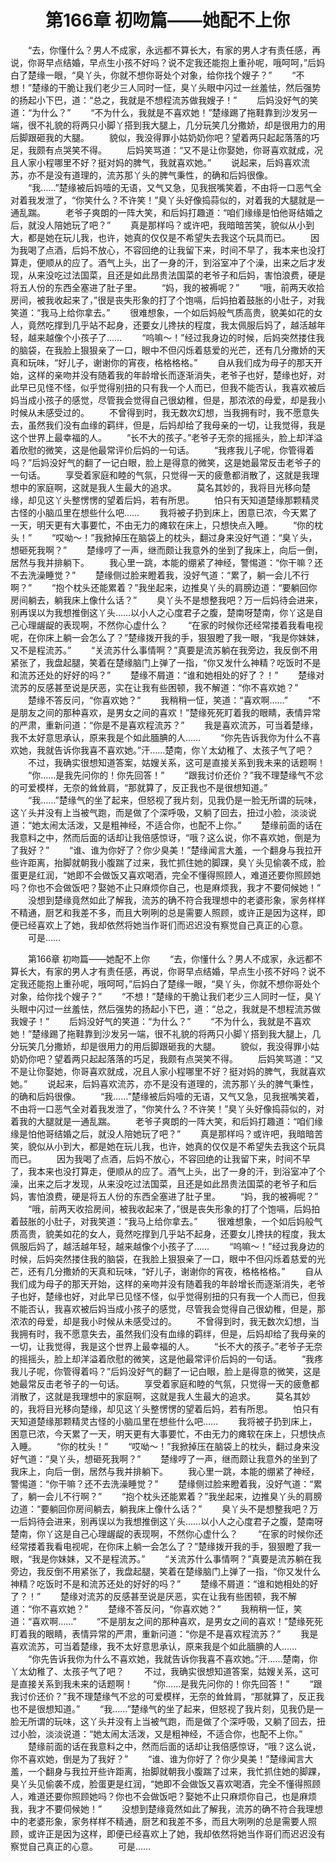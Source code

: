 # 　　第166章 初吻篇——她配不上你
　　“去，你懂什么？男人不成家，永远都不算长大，有家的男人才有责任感，再说，你哥早点结婚，早点生小孩不好吗？说不定我还能抱上重孙呢，哦呵呵，”后妈白了楚缘一眼，“臭丫头，你就不想你哥处个对象，给你找个嫂子？”
　　“不想！”楚缘的干脆让我们老少三人同时一怔，臭丫头眼中闪过一丝羞怯，然后强势的扬起小下巴，道：“总之，我就是不想程流苏做我嫂子！”
　　后妈没好气的笑道：“为什么？”
　　“不为什么，我就是不喜欢她！”楚缘踢了拖鞋靠到沙发另一端，很不礼貌的将两只小脚丫搭到我大腿上，几分玩笑几分撒娇，却是很用力的用后脚跟砸我的大腿。
　　貌似，我没得罪小姑奶奶你吧？望着两只起起落落的巧足，我颇有点哭笑不得。
　　后妈笑骂道：“又不是让你娶她，你哥喜欢就成，况且人家小程哪里不好？挺对妈的脾气，我就喜欢她。”
　　说起来，后妈喜欢流苏，亦不是没有道理的，流苏那丫头的脾气秉性，的确和后妈很像。
　　“我……”楚缘被后妈噎的无语，又气又急，见我抿嘴笑着，不由将一口恶气全对着我发泄了，“你笑什么？不许笑！”臭丫头好像捣蒜似的，对着我的大腿就是一通乱踹。
　　老爷子爽朗的一阵大笑，和后妈打趣道：“咱们缘缘是怕他哥结婚之后，就没人陪她玩了吧？”
　　真是那样吗？或许吧，我暗暗苦笑，貌似从小到大，都是她在玩儿我，也许，她真的仅仅是不希望失去我这个玩具而已。
　　因为我喝了点酒，后妈不放心，不容回绝的让我留下来，时间不早了，我本来也没打算走，便顺从的应了。酒气上头，出了一身的汗，到浴室冲了个澡，出来之后才发现，从来没吃过法国菜，且还是如此昂贵法国菜的老爷子和后妈，害怕浪费，硬是将五人份的东西全塞进了肚子里。
　　“妈，我的被褥呢？”
　　“哦，前两天收拾房间，被我收起来了，”很是丧失形象的打了个饱嗝，后妈拍着鼓胀的小肚子，对我笑道：“我马上给你拿去。”
　　很难想象，一个如后妈般气质高贵，貌美如花的女人，竟然吃撑到几乎站不起身，还要女儿搀扶的程度，我太佩服后妈了，越活越年轻，越来越像个小孩子了……
　　“呜嘛～！”经过我身边的时候，后妈突然搂住我的脑袋，在我脸上狠狠亲了一口，眼中不但闪烁着慈爱的光芒，还有几分撒娇的天真和玩味，“好儿子，谢谢你的宵夜，格格格格。”
　　自从我们成为母子的那天开始，这样的亲吻并没有随着我的年龄增长而逐渐消失，老爷子也好，楚缘也好，对此早已见怪不怪，似乎觉得别扭的只有我一个人而已，但我不能否认，我喜欢被后妈当成小孩子的感觉，尽管我会觉得自己很幼稚，但是，那浓浓的母爱，却是我小时候从未感受过的。
　　不曾得到时，我无数次幻想，当我拥有时，我不愿意失去，虽然我们没有血缘的羁绊，但是，后妈却给了我母亲的一切，让我觉得，我是这个世界上最幸福的人。
　　“长不大的孩子。”老爷子无奈的摇摇头，脸上却洋溢着欣慰的微笑，这是他最常评价后妈的一句话。
　　“我疼我儿子呢，你管得着吗？”后妈没好气的翻了一记白眼，脸上是得意的微笑，这是她最常反击老爷子的一句话。
　　享受着家庭和睦的气氛，只觉得一天的疲惫都消散了，这就是我理想中的家庭啊，这就是我人生最大的追求。
　　莫名其妙的，我将目光移向楚缘，却见这丫头整愣愣的望着后妈，若有所思。
　　怕只有天知道楚缘那颗精灵古怪的小脑瓜里在想些什么吧……
　　我将被子扔到床上，困意已浓，今天累了一天，明天更有大事要忙，不由无力的瘫软在床上，只想快点入睡。
　　“你的枕头！”
　　“哎呦～！”我掀掉压在脑袋上的枕头，翻过身来没好气道：“臭丫头，想砸死我啊？”
　　楚缘哼了一声，继而颇让我意外的坐到了我床上，向后一倒，居然与我并排躺下。
　　我心里一跳，本能的绷紧了神经，警惕道：“你干嘛？还不去洗澡睡觉？”
　　楚缘侧过脸来瞪着我，没好气道：“累了，躺一会儿不行啊？”
　　“抱个枕头还能累着？”我坐起来，边推臭丫头的肩膀边道：“要躺回你房间躺去，躺我床上像什么话？”
　　臭丫头不是想整我吧？万一后妈待会进来，别再误以为我想推倒这丫头……以小人之心度君子之腹，楚南呀楚南，你丫这是自己心理龌龊的表现啊，不然你心虚什么？
　　“在家的时候你还经常搂着我看电视呢，在你床上躺一会怎么了？”楚缘拨开我的手，狠狠瞪了我一眼，“我是你妹妹，又不是程流苏。”
　　“关流苏什么事情啊？”真要是流苏躺在我旁边，我反倒不用紧张了，我盘起腿，笑着在楚缘脑门上弹了一指，“你又发什么神精？吃饭时不是和流苏还处的好好的吗？”
　　楚缘不屑道：“谁和她相处的好了？！”
　　楚缘对流苏的反感甚至说是厌恶，实在让我有些困顿，我不解道：“你不喜欢她？”
　　楚缘不答反问，“你喜欢她？”
　　我稍稍一怔，笑道：“喜欢啊……”
　　“不是朋友之间的那种喜欢，是男女之间的喜欢！”楚缘死死盯着我的眼睛，表情异常的严肃，重新问道：“你是不是喜欢程流苏？”
　　我是喜欢流苏，可当着楚缘，我不太好意思承认，原来我是个如此腼腆的人……
　　“你先告诉我你为什么不喜欢她，我就告诉你我喜不喜欢她。”汗……楚南，你丫太幼稚了、太孩子气了吧？
　　不过，我确实很想知道答案，姑嫂关系，这可是直接关系到我未来的话题啊！
　　“你……是我先问你的！你先回答！”
　　“跟我讨价还价？”我不理楚缘气不忿的可爱模样，无奈的耸耸肩，“那就算了，反正我也不是很想知道。”
　　“我……”楚缘气的坐了起来，但怒视了我片刻，见我仍是一脸无所谓的玩味，这丫头并没有上当被气跑，而是做了个深呼吸，又躺了回去，扭过小脸，淡淡说道：“她太闹太活泼，又是粗神经，不适合你，也配不上你。”
　　楚缘前面的话在我意料之中，然而后面的话却让我倍感惊讶，“哦？这么说，你不喜欢她，倒是为了我好？”
　　“谁、谁为你好了？你少臭美！”楚缘闻言大羞，一个翻身与我拉开些许距离，抬脚就朝我小腹踹了过来，我忙抓住她的脚踝，臭丫头见偷袭不成，脸蛋更是红润，“她即不会做饭又喜欢喝酒，完全不懂得照顾人，难道还要你照顾她吗？你也不会做饭吧？娶她不止只麻烦你自己，也是麻烦我，我才不要伺候她！”
　　没想到楚缘竟然如此了解我，流苏的确不符合我理想中的老婆形象，家务样样不精通，厨艺和我差不多，而且大咧咧的总是需要人照顾，或许正是因为这样，即便已经喜欢上了她，我却依然将她当作哥们而迟迟没有察觉自己真正的心意。
　　可是……

　　第166章 初吻篇——她配不上你
　　“去，你懂什么？男人不成家，永远都不算长大，有家的男人才有责任感，再说，你哥早点结婚，早点生小孩不好吗？说不定我还能抱上重孙呢，哦呵呵，”后妈白了楚缘一眼，“臭丫头，你就不想你哥处个对象，给你找个嫂子？”
　　“不想！”楚缘的干脆让我们老少三人同时一怔，臭丫头眼中闪过一丝羞怯，然后强势的扬起小下巴，道：“总之，我就是不想程流苏做我嫂子！”
　　后妈没好气的笑道：“为什么？”
　　“不为什么，我就是不喜欢她！”楚缘踢了拖鞋靠到沙发另一端，很不礼貌的将两只小脚丫搭到我大腿上，几分玩笑几分撒娇，却是很用力的用后脚跟砸我的大腿。
　　貌似，我没得罪小姑奶奶你吧？望着两只起起落落的巧足，我颇有点哭笑不得。
　　后妈笑骂道：“又不是让你娶她，你哥喜欢就成，况且人家小程哪里不好？挺对妈的脾气，我就喜欢她。”
　　说起来，后妈喜欢流苏，亦不是没有道理的，流苏那丫头的脾气秉性，的确和后妈很像。
　　“我……”楚缘被后妈噎的无语，又气又急，见我抿嘴笑着，不由将一口恶气全对着我发泄了，“你笑什么？不许笑！”臭丫头好像捣蒜似的，对着我的大腿就是一通乱踹。
　　老爷子爽朗的一阵大笑，和后妈打趣道：“咱们缘缘是怕他哥结婚之后，就没人陪她玩了吧？”
　　真是那样吗？或许吧，我暗暗苦笑，貌似从小到大，都是她在玩儿我，也许，她真的仅仅是不希望失去我这个玩具而已。
　　因为我喝了点酒，后妈不放心，不容回绝的让我留下来，时间不早了，我本来也没打算走，便顺从的应了。酒气上头，出了一身的汗，到浴室冲了个澡，出来之后才发现，从来没吃过法国菜，且还是如此昂贵法国菜的老爷子和后妈，害怕浪费，硬是将五人份的东西全塞进了肚子里。
　　“妈，我的被褥呢？”
　　“哦，前两天收拾房间，被我收起来了，”很是丧失形象的打了个饱嗝，后妈拍着鼓胀的小肚子，对我笑道：“我马上给你拿去。”
　　很难想象，一个如后妈般气质高贵，貌美如花的女人，竟然吃撑到几乎站不起身，还要女儿搀扶的程度，我太佩服后妈了，越活越年轻，越来越像个小孩子了……
　　“呜嘛～！”经过我身边的时候，后妈突然搂住我的脑袋，在我脸上狠狠亲了一口，眼中不但闪烁着慈爱的光芒，还有几分撒娇的天真和玩味，“好儿子，谢谢你的宵夜，格格格格。”
　　自从我们成为母子的那天开始，这样的亲吻并没有随着我的年龄增长而逐渐消失，老爷子也好，楚缘也好，对此早已见怪不怪，似乎觉得别扭的只有我一个人而已，但我不能否认，我喜欢被后妈当成小孩子的感觉，尽管我会觉得自己很幼稚，但是，那浓浓的母爱，却是我小时候从未感受过的。
　　不曾得到时，我无数次幻想，当我拥有时，我不愿意失去，虽然我们没有血缘的羁绊，但是，后妈却给了我母亲的一切，让我觉得，我是这个世界上最幸福的人。
　　“长不大的孩子。”老爷子无奈的摇摇头，脸上却洋溢着欣慰的微笑，这是他最常评价后妈的一句话。
　　“我疼我儿子呢，你管得着吗？”后妈没好气的翻了一记白眼，脸上是得意的微笑，这是她最常反击老爷子的一句话。
　　享受着家庭和睦的气氛，只觉得一天的疲惫都消散了，这就是我理想中的家庭啊，这就是我人生最大的追求。
　　莫名其妙的，我将目光移向楚缘，却见这丫头整愣愣的望着后妈，若有所思。
　　怕只有天知道楚缘那颗精灵古怪的小脑瓜里在想些什么吧……
　　我将被子扔到床上，困意已浓，今天累了一天，明天更有大事要忙，不由无力的瘫软在床上，只想快点入睡。
　　“你的枕头！”
　　“哎呦～！”我掀掉压在脑袋上的枕头，翻过身来没好气道：“臭丫头，想砸死我啊？”
　　楚缘哼了一声，继而颇让我意外的坐到了我床上，向后一倒，居然与我并排躺下。
　　我心里一跳，本能的绷紧了神经，警惕道：“你干嘛？还不去洗澡睡觉？”
　　楚缘侧过脸来瞪着我，没好气道：“累了，躺一会儿不行啊？”
　　“抱个枕头还能累着？”我坐起来，边推臭丫头的肩膀边道：“要躺回你房间躺去，躺我床上像什么话？”
　　臭丫头不是想整我吧？万一后妈待会进来，别再误以为我想推倒这丫头……以小人之心度君子之腹，楚南呀楚南，你丫这是自己心理龌龊的表现啊，不然你心虚什么？
　　“在家的时候你还经常搂着我看电视呢，在你床上躺一会怎么了？”楚缘拨开我的手，狠狠瞪了我一眼，“我是你妹妹，又不是程流苏。”
　　“关流苏什么事情啊？”真要是流苏躺在我旁边，我反倒不用紧张了，我盘起腿，笑着在楚缘脑门上弹了一指，“你又发什么神精？吃饭时不是和流苏还处的好好的吗？”
　　楚缘不屑道：“谁和她相处的好了？！”
　　楚缘对流苏的反感甚至说是厌恶，实在让我有些困顿，我不解道：“你不喜欢她？”
　　楚缘不答反问，“你喜欢她？”
　　我稍稍一怔，笑道：“喜欢啊……”
　　“不是朋友之间的那种喜欢，是男女之间的喜欢！”楚缘死死盯着我的眼睛，表情异常的严肃，重新问道：“你是不是喜欢程流苏？”
　　我是喜欢流苏，可当着楚缘，我不太好意思承认，原来我是个如此腼腆的人……
　　“你先告诉我你为什么不喜欢她，我就告诉你我喜不喜欢她。”汗……楚南，你丫太幼稚了、太孩子气了吧？
　　不过，我确实很想知道答案，姑嫂关系，这可是直接关系到我未来的话题啊！
　　“你……是我先问你的！你先回答！”
　　“跟我讨价还价？”我不理楚缘气不忿的可爱模样，无奈的耸耸肩，“那就算了，反正我也不是很想知道。”
　　“我……”楚缘气的坐了起来，但怒视了我片刻，见我仍是一脸无所谓的玩味，这丫头并没有上当被气跑，而是做了个深呼吸，又躺了回去，扭过小脸，淡淡说道：“她太闹太活泼，又是粗神经，不适合你，也配不上你。”
　　楚缘前面的话在我意料之中，然而后面的话却让我倍感惊讶，“哦？这么说，你不喜欢她，倒是为了我好？”
　　“谁、谁为你好了？你少臭美！”楚缘闻言大羞，一个翻身与我拉开些许距离，抬脚就朝我小腹踹了过来，我忙抓住她的脚踝，臭丫头见偷袭不成，脸蛋更是红润，“她即不会做饭又喜欢喝酒，完全不懂得照顾人，难道还要你照顾她吗？你也不会做饭吧？娶她不止只麻烦你自己，也是麻烦我，我才不要伺候她！”
　　没想到楚缘竟然如此了解我，流苏的确不符合我理想中的老婆形象，家务样样不精通，厨艺和我差不多，而且大咧咧的总是需要人照顾，或许正是因为这样，即便已经喜欢上了她，我却依然将她当作哥们而迟迟没有察觉自己真正的心意。
　　可是……
